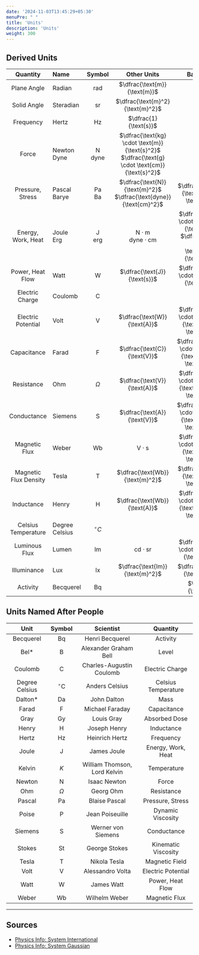 ```yaml
---
date: '2024-11-03T13:45:29+05:30'
menuPre: " "
title: 'Units'
description: 'Units'
weight: 300
---
```


## Derived Units

|       Quantity        | Name              |             Symbol             |                                              Other Units                                               |                                               Base Units                                               |
| :-------------------: | :---------------- | :----------------------------: | :----------------------------------------------------------------------------------------------------: | :----------------------------------------------------------------------------------------------------: |
|      Plane Angle      | Radian            |          $\text{rad}$          |                                      $\dfrac{\text{m}}{\text{m}}$                                      |                                                                                                        |
|      Solid Angle      | Steradian         |          $\text{sr}$           |                                    $\dfrac{\text{m}^2}{\text{m}^2}$                                    |                                                                                                        |
|       Frequency       | Hertz             |          $\text{Hz}$           |                                         $\dfrac{1}{\text{s}}$                                          |                                                                                                        |
|         Force         | Newton <br> Dyne  | $\text{N}$  <br> $\text{dyne}$ | $\dfrac{\text{kg} \cdot \text{m}}{\text{s}^2}$   <br>   $\dfrac{\text{g} \cdot \text{cm}}{\text{s}^2}$ |                                                                                                        |
|   Pressure, Stress    | Pascal <br> Barye | $\text{Pa}$  <br> $\text{Ba}$  |                                     $\dfrac{\text{N}}{\text{m}^2}$ <br> $\dfrac{\text{dyne}}{\text{cm}^2}$                                    |                             $\dfrac{\text{kg}}{\text{m} \cdot \text{s}^2}$                             |
|  Energy, Work, Heat   | Joule <br> Erg    |  $\text{J}$ <br> $\text{erg}$  |                      $\text{N} \cdot \text{m}$ <br> $\text{dyne} \cdot \text{cm}$                      | $\dfrac{\text{kg} \cdot \text{m}^2}{\text{s}^2}$ <br> $\dfrac{\text{g} \cdot \text{cm}^2}{\text{s}^2}$ |
|   Power, Heat Flow    | Watt              |           $\text{W}$           |                                      $\dfrac{\text{J}}{\text{s}}$                                      |                            $\dfrac{\text{kg} \cdot \text{m}^2}{\text{s}^3}$                            |
|    Electric Charge    | Coulomb           |           $\text{C}$           |                                                                                                        |                                       $\text{A} \cdot \text{s}$                                        |
|  Electric Potential   | Volt              |           $\text{V}$           |                                      $\dfrac{\text{W}}{\text{A}}$                                      |                    $\dfrac{\text{kg} \cdot \text{m}^2}{\text{A} \cdot \text{s}^3}$                     |
|      Capacitance      | Farad             |           $\text{F}$           |                                      $\dfrac{\text{C}}{\text{V}}$                                      |                   $\dfrac{\text{A}^2 \cdot \text{s}^4}{\text{kg} \cdot \text{m}^2}$                    |
|      Resistance       | Ohm               |            $\Omega$            |                                      $\dfrac{\text{V}}{\text{A}}$                                      |                   $\dfrac{\text{kg} \cdot \text{m}^2}{\text{A}^2 \cdot \text{s}^3}$                    |
|      Conductance      | Siemens           |           $\text{S}$           |                                      $\dfrac{\text{A}}{\text{V}}$                                      |                   $\dfrac{\text{A}^2 \cdot \text{s}^3}{\text{kg} \cdot \text{m}^2}$                    |
|     Magnetic Flux     | Weber             |          $\text{Wb}$           |                                       $\text{V} \cdot \text{s}$                                        |                    $\dfrac{\text{kg} \cdot \text{m}^2}{\text{A} \cdot \text{s}^2}$                     |
| Magnetic Flux Density | Tesla             |           $\text{T}$           |                                    $\dfrac{\text{Wb}}{\text{m}^2}$                                     |                             $\dfrac{\text{kg}}{\text{A} \cdot \text{s}^2}$                             |
|      Inductance       | Henry             |           $\text{H}$           |                                     $\dfrac{\text{Wb}}{\text{A}}$                                      |                   $\dfrac{\text{kg} \cdot \text{m}^2}{\text{A}^2 \cdot \text{s}^2}$                    |
|  Celsius Temperature  | Degree Celsius    |         ${}^{\circ} C$         |                                                                                                        |                                                  $K$                                                   |
|     Luminous Flux     | Lumen             |          $\text{lm}$           |                                      $\text{cd} \cdot \text{sr}$                                       |                            $\dfrac{\text{cd} \cdot \text{m}^2}{\text{m}^2}$                            |
|      Illuminance      | Lux               |          $\text{lx}$           |                                    $\dfrac{\text{lm}}{\text{m}^2}$                                     |                                    $\dfrac{\text{cd}}{\text{m}^2}$                                     |
|       Activity        | Becquerel         |          $\text{Bq}$           |                                                                                                        |                                         $\dfrac{1}{\text{s}}$                                          |

## Units Named After People

|      Unit      |        Symbol         |          Scientist           |      Quantity       |
| :------------: | :-------------------: | :--------------------------: | :-----------------: |
|   Becquerel    |      $\text{Bq}$      |       Henri Becquerel        |      Activity       |
|      Bel*      |      $\text{B}$       |    Alexander Graham Bell     |        Level        |
|    Coulomb     |      $\text{C}$       |   Charles-Augustin Coulomb   |   Electric Charge   |
| Degree Celsius | ${}^{\circ} \text{C}$ |        Anders Celsius        | Celsius Temperature |
|    Dalton*     |      $\text{Da}$      |         John Dalton          |        Mass         |
|     Farad      |      $\text{F}$       |       Michael Faraday        |     Capacitance     |
|      Gray      |      $\text{Gy}$      |          Louis Gray          |    Absorbed Dose    |
|     Henry      |      $\text{H}$       |         Joseph Henry         |     Inductance      |
|     Hertz      |      $\text{Hz}$      |        Heinrich Hertz        |      Frequency      |
|     Joule      |      $\text{J}$       |         James Joule          | Energy, Work, Heat  |
|     Kelvin     |          $K$          | William Thomson, Lord Kelvin |     Temperature     |
|     Newton     |      $\text{N}$       |         Isaac Newton         |        Force        |
|      Ohm       |       $\Omega$        |          Georg Ohm           |     Resistance      |
|     Pascal     |      $\text{Pa}$      |        Blaise Pascal         |  Pressure, Stress   |
|     Poise      |      $\text{P}$       |       Jean Poiseuille        |  Dynamic Viscosity  |
|    Siemens     |      $\text{S}$       |      Werner von Siemens      |     Conductance     |
|     Stokes     |      $\text{St}$      |        George Stokes         | Kinematic Viscosity |
|     Tesla      |      $\text{T}$       |         Nikola Tesla         |   Magnetic Field    |
|      Volt      |      $\text{V}$       |       Alessandro Volta       | Electric Potential  |
|      Watt      |      $\text{W}$       |          James Watt          |  Power, Heat Flow   |
|     Weber      |      $\text{Wb}$      |        Wilhelm Weber         |    Magnetic Flux    |

---

## Sources

- [Physics Info: System International](https://physics.info/system-international/)
- [Physics Info: System Gaussian](https://physics.info/system-gaussian/)
